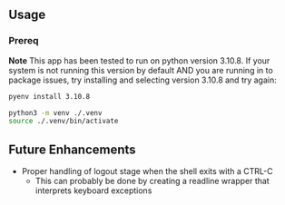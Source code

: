 ## Usage

### Prereq

**Note** This app has been tested to run on python version 3.10.8. If your system is not running this version by default AND
you are running in to package issues, try installing and selecting version 3.10.8 and try again:

```bash
pyenv install 3.10.8
```

```bash
python3 -m venv ./.venv
source ./.venv/bin/activate
```

## Future Enhancements

- Proper handling of logout stage when the shell exits with a CTRL-C
  - This can probably be done by creating a readline wrapper that interprets keyboard exceptions
